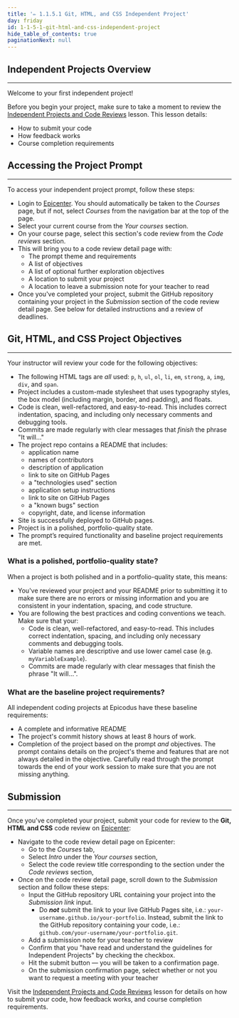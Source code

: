 ```yaml
---
title: '✏️ 1.1.5.1 Git, HTML, and CSS Independent Project'
day: friday
id: 1-1-5-1-git-html-and-css-independent-project
hide_table_of_contents: true
paginationNext: null
---
```


## Independent Projects Overview
---

Welcome to your first independent project!

Before you begin your project, make sure to take a moment to review the [Independent Projects and Code Reviews](/pre-work/getting-started-at-epicodus/1-0-0-09-independent-projects-and-code-reviews) lesson. This lesson details:

* How to submit your code
* How feedback works
* Course completion requirements

## Accessing the Project Prompt
---

To access your independent project prompt, follow these steps:

*  Login to [Epicenter](https://epicenter.epicodus.com). You should automatically be taken to the _Courses_ page, but if not, select _Courses_ from the navigation bar at the top of the page.
* Select your current course from the _Your courses_ section.
* On your course page, select this section's code review from the _Code reviews_ section.
* This will bring you to a code review detail page with:
  * The prompt theme and requirements
  * A list of objectives
  * A list of optional further exploration objectives
  * A location to submit your project
  * A location to leave a submission note for your teacher to read 
* Once you've completed your project, submit the GitHub repository containing your project in the  _Submission_ section of the code review detail page. See below for detailed instructions and a review of deadlines.

## Git, HTML, and CSS Project Objectives
---

Your instructor will review your code for the following objectives:

* The following HTML tags are _all_ used: `p`, `h`, `ul`, `ol`, `li`, `em`, `strong`, `a`, `img`, `div`, and `span`.
* Project includes a custom-made stylesheet that uses typography styles, the box model (including margin, border, and padding), and floats.
* Code is clean, well-refactored, and easy-to-read. This includes correct indentation, spacing, and including only necessary comments and debugging tools.
* Commits are made regularly with clear messages that _finish_ the phrase "It will…"
* The project repo contains a README that includes:
  * application name
  * names of contributors
  * description of application
  * link to site on GitHub Pages
  * a "technologies used" section
  * application setup instructions
  * link to site on GitHub Pages
  * a "known bugs" section
  * copyright, date, and license information
* Site is successfully deployed to GitHub pages.
* Project is in a polished, portfolio-quality state.
* The prompt’s required functionality and baseline project requirements are met.

### What is a polished, portfolio-quality state?
When a project is both polished and in a portfolio-quality state, this means:

* You've reviewed your project and your README prior to submitting it to make sure there are no errors or missing information and you are consistent in your indentation, spacing, and code structure. 
* You are following the best practices and coding conventions we teach. Make sure that your:
  * Code is clean, well-refactored, and easy-to-read. This includes correct indentation, spacing, and including only necessary comments and debugging tools.
  * Variable names are descriptive and use lower camel case (e.g. `myVariableExample`).
  * Commits are made regularly with clear messages that finish the phrase "It will…".

### What are the baseline project requirements?
All independent coding projects at Epicodus have these baseline requirements:

* A complete and informative README
* The project's commit history shows at least 8 hours of work.
* Completion of the project based on the prompt _and_ objectives. The prompt contains details on the project's theme and features that are not always detailed in the objective. Carefully read through the prompt towards the end of your work session to make sure that you are not missing anything.

## Submission
---

Once you've completed your project, submit your code for review to the **Git, HTML and CSS** code review on [Epicenter](https://epicenter.epicodus.com/):

* Navigate to the code review detail page on Epicenter: 
  * Go to the _Courses_ tab,
  * Select _Intro_ under the _Your courses_ section,
  * Select the code review title corresponding to the section under the _Code reviews_ section,
* Once on the code review detail page, scroll down to the _Submission_ section and follow these steps:
  * Input the GitHub repository URL containing your project into the _Submission link_ input.
    * Do **_not_** submit the link to your live GitHub Pages site, i.e.:  `your-username.github.io/your-portfolio`. Instead, submit the link to the GitHub repository containing your code, i.e.: `github.com/your-username/your-portfolio.git`.
  * Add a submission note for your teacher to review
  * Confirm that you "have read and understand the guidelines for Independent Projects" by checking the checkbox. 
  * Hit the submit button — you will be taken to a confirmation page.
  * On the submission confirmation page, select whether or not you want to request a meeting with your teacher

Visit the [Independent Projects and Code Reviews](/pre-work/getting-started-at-epicodus/1-0-0-09-independent-projects-and-code-reviews) lesson for details on how to submit your code, how feedback works, and course completion requirements. 
